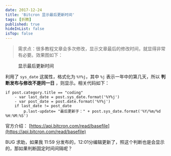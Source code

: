 ```yaml
---
date: 2017-12-24
title: 'Bitcron 显示最后更新时间'
tags: [折腾]
published: true
hideInList: false
isTop: false
---
```


>需求点：很多教程文章会多次修改，显示文章最后的修改时间，就显得非常有必要。效果图如下：

<figure>
    <img src="https://pic.edui.fun/images/2017/12/last-1.png" alt="" />
    <figcaption>显示最后更新时间</figcaption>
</figure>

利用了 `sys_date` 这属性，格式化为 `%Y%j`，其中 `%j` 表示一年中的第几天，所以 **判断发布与修改不是同一日** ，则显示。相关代码如下：

<!--more-->

```jade
if post.category.title == "coding"
	- var last_date = post.sys_date.format('%Y%j')
	- var post_date = post.date.format('%Y%j')
	if last_date != post_date
		p.last-update= "最后更新于：" + post.sys_date.format('%Y/%m/%d %H:%M:%S')
```

官方介绍： [https://api.bitcron.com/read/basefile](https://api.bitcron.com/read/basefile)

BUG 求助，如果我 11:59 分发布的，12:01分编辑更新了，照这个判断也是会显示的，那如果判断固定时间间隔呢？